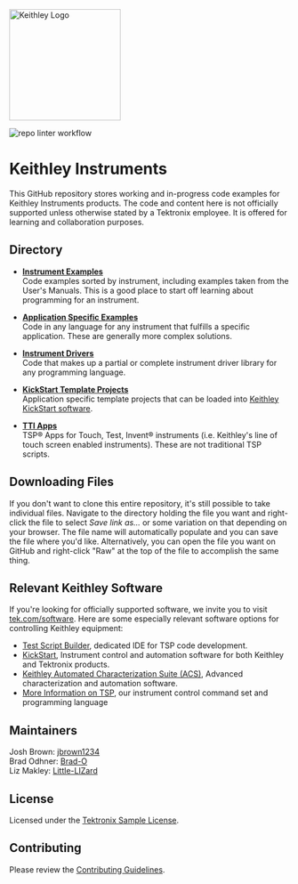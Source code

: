 <picture>
<source media="(prefers-color-scheme: dark)" srcset="https://theme.tekcloud.com/prod/github/keithley-logo-dark-mode.png" width="200px">
  <source media="(prefers-color-scheme: light)" srcset="https://theme.tekcloud.com/prod/github/keithley-logo-light-mode.png" width="200px">
  <img alt="Keithley Logo" src="https://theme.tekcloud.com/prod/github/keithley-logo-light-mode.png" width="200px">
</picture>

![repo linter workflow](https://github.com/tektronix/keithley/actions/workflows/tek-repo-lint.yml/badge.svg)

# Keithley Instruments 

This GitHub repository stores working and in-progress code examples for Keithley Instruments products. The code and content here is not officially supported unless otherwise stated by a Tektronix employee. It is offered for learning and collaboration purposes.

## Directory

* **[Instrument Examples](./Instrument_Examples)**  
Code examples sorted by instrument, including examples taken from the User's Manuals. This is a good place to start off learning about programming for an instrument.

* **[Application Specific Examples](./Application_Specific)**  
Code in any language for any instrument that fulfills a specific application. These are generally more complex solutions.

* **[Instrument Drivers](./Drivers)**  
Code that makes up a partial or complete instrument driver library for any programming language.

* **[KickStart Template Projects](./KickStart_Template_Projects/)**  
Application specific template projects that can be loaded into [Keithley KickStart software](https://www.tek.com/en/products/keithley/keithley-control-software-bench-instruments/kickstart). 

* **[TTI Apps](./TTI_Apps)**  
TSP&reg; Apps for Touch, Test, Invent&reg; instruments (i.e. Keithley's line of touch screen enabled instruments). These are not traditional TSP scripts.

## Downloading Files

If you don't want to clone this entire repository, it's still possible to take individual files. Navigate to the directory holding the file you want and right-click the file to select _Save link as..._ or some variation on that depending on your browser. The file name will automatically populate and you can save the file where you'd like. Alternatively, you can open the file you want on GitHub and right-click "Raw" at the top of the file to accomplish the same thing.

## Relevant Keithley Software

If you're looking for officially supported software, we invite you to visit [tek.com/software](https://www.tek.com/software). Here are some especially relevant software options for controlling Keithley equipment:
- [Test Script Builder](https://www.tek.com/en/keithley-test-script-builder), dedicated IDE for TSP code development. 
- [KickStart](https://www.tek.com/en/products/keithley/keithley-control-software-bench-instruments/kickstart), Instrument control and automation software for both Keithley and Tektronix products.
- [Keithley Automated Characterization Suite (ACS)](https://www.tek.com/en/products/keithley/semiconductor-test-systems/automated-characterization-suite), Advanced characterization and automation software.
- [More Information on TSP](https://www.tek.com/en/solutions/application/test-automation/tsp-for-test-automation), our instrument control command set and programming language

## Maintainers

Josh Brown: [jbrown1234](https://github.com/jbrown1234)  
Brad Odhner: [Brad-O](https://github.com/Brad-O)  
Liz Makley: [Little-LIZard](https://github.com/Little-LIZard)

## License

Licensed under the [Tektronix Sample License](https://www.tek.com/sample-license).

## Contributing

Please review the [Contributing Guidelines](/CONTRIBUTING.md).

